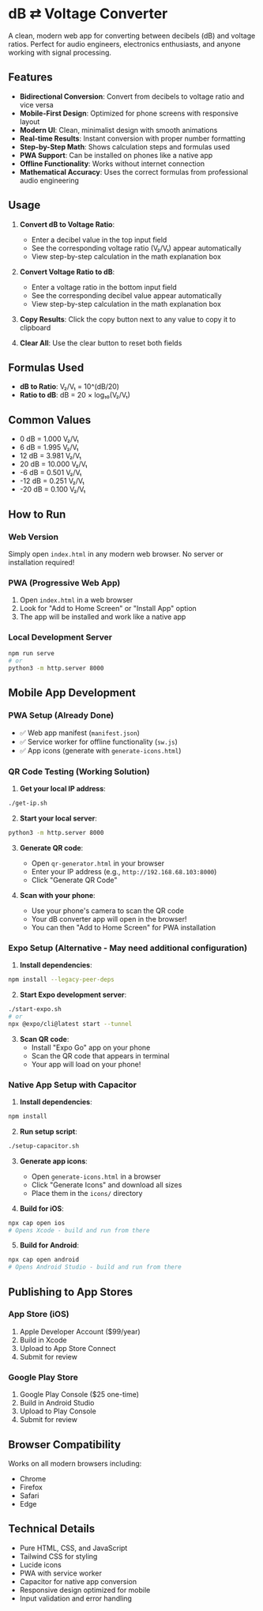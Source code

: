 # dB ⇄ Voltage Converter

A clean, modern web app for converting between decibels (dB) and voltage ratios. Perfect for audio engineers, electronics enthusiasts, and anyone working with signal processing.

## Features

- **Bidirectional Conversion**: Convert from decibels to voltage ratio and vice versa
- **Mobile-First Design**: Optimized for phone screens with responsive layout
- **Modern UI**: Clean, minimalist design with smooth animations
- **Real-time Results**: Instant conversion with proper number formatting
- **Step-by-Step Math**: Shows calculation steps and formulas used
- **PWA Support**: Can be installed on phones like a native app
- **Offline Functionality**: Works without internet connection
- **Mathematical Accuracy**: Uses the correct formulas from professional audio engineering

## Usage

1. **Convert dB to Voltage Ratio**:
   - Enter a decibel value in the top input field
   - See the corresponding voltage ratio (V₂/V₁) appear automatically
   - View step-by-step calculation in the math explanation box

2. **Convert Voltage Ratio to dB**:
   - Enter a voltage ratio in the bottom input field
   - See the corresponding decibel value appear automatically
   - View step-by-step calculation in the math explanation box

3. **Copy Results**: Click the copy button next to any value to copy it to clipboard

4. **Clear All**: Use the clear button to reset both fields

## Formulas Used

- **dB to Ratio**: V₂/V₁ = 10^(dB/20)
- **Ratio to dB**: dB = 20 × log₁₀(V₂/V₁)

## Common Values

- 0 dB = 1.000 V₂/V₁
- 6 dB = 1.995 V₂/V₁
- 12 dB = 3.981 V₂/V₁
- 20 dB = 10.000 V₂/V₁
- -6 dB = 0.501 V₂/V₁
- -12 dB = 0.251 V₂/V₁
- -20 dB = 0.100 V₂/V₁

## How to Run

### Web Version
Simply open `index.html` in any modern web browser. No server or installation required!

### PWA (Progressive Web App)
1. Open `index.html` in a web browser
2. Look for "Add to Home Screen" or "Install App" option
3. The app will be installed and work like a native app

### Local Development Server
```bash
npm run serve
# or
python3 -m http.server 8000
```

## Mobile App Development

### PWA Setup (Already Done)
- ✅ Web app manifest (`manifest.json`)
- ✅ Service worker for offline functionality (`sw.js`)
- ✅ App icons (generate with `generate-icons.html`)

### QR Code Testing (Working Solution)
1. **Get your local IP address**:
```bash
./get-ip.sh
```

2. **Start your local server**:
```bash
python3 -m http.server 8000
```

3. **Generate QR code**:
   - Open `qr-generator.html` in your browser
   - Enter your IP address (e.g., `http://192.168.68.103:8000`)
   - Click "Generate QR Code"

4. **Scan with your phone**:
   - Use your phone's camera to scan the QR code
   - Your dB converter app will open in the browser!
   - You can then "Add to Home Screen" for PWA installation

### Expo Setup (Alternative - May need additional configuration)
1. **Install dependencies**:
```bash
npm install --legacy-peer-deps
```

2. **Start Expo development server**:
```bash
./start-expo.sh
# or
npx @expo/cli@latest start --tunnel
```

3. **Scan QR code**:
   - Install "Expo Go" app on your phone
   - Scan the QR code that appears in terminal
   - Your app will load on your phone!

### Native App Setup with Capacitor

1. **Install dependencies**:
```bash
npm install
```

2. **Run setup script**:
```bash
./setup-capacitor.sh
```

3. **Generate app icons**:
   - Open `generate-icons.html` in a browser
   - Click "Generate Icons" and download all sizes
   - Place them in the `icons/` directory

4. **Build for iOS**:
```bash
npx cap open ios
# Opens Xcode - build and run from there
```

5. **Build for Android**:
```bash
npx cap open android
# Opens Android Studio - build and run from there
```

## Publishing to App Stores

### App Store (iOS)
1. Apple Developer Account ($99/year)
2. Build in Xcode
3. Upload to App Store Connect
4. Submit for review

### Google Play Store
1. Google Play Console ($25 one-time)
2. Build in Android Studio
3. Upload to Play Console
4. Submit for review

## Browser Compatibility

Works on all modern browsers including:
- Chrome
- Firefox
- Safari
- Edge

## Technical Details

- Pure HTML, CSS, and JavaScript
- Tailwind CSS for styling
- Lucide icons
- PWA with service worker
- Capacitor for native app conversion
- Responsive design optimized for mobile
- Input validation and error handling


